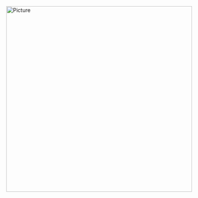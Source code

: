 <img src="https://media.discordapp.net/attachments/1211390156314124301/1235234001891889173/aki0_orig.gif?ex=6642214f&is=6640cfcf&hm=7b8d9323de2eb690884c7519313c002361680e0dafdb99557945e02154a31464&=&width=660&height=210" alt="Picture" style="width:495px;height:auto">
